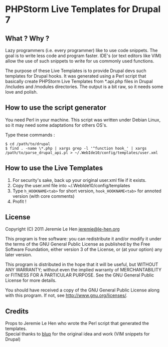 # PHPStorm Live Templates for Drupal 7

## What ? Why ?

Lazy programmers (i.e. every programmer) like to use code snippets. The goal is
to write less code and program faster. IDE's (or text editors like VIM) allow
the use of such snippets to write for us commonly used functions.

The purpose of these Live Templates is to provide Drupal devs such templates
for Drupal hooks. It was generated using a Perl script that basically create
PHPStorm Live Templates from *.api.php files in Drupal /includes and /modules
directories. The output is a bit raw, so it needs some love and polish.

## How to use the script generator

You need Perl in your machine. This script was written under Debian Linux, so
it may need some adaptations for others OS's.

Type these commands :

    $ cd /path/to/drupal  
    $ find . -name \*.php | xargs grep -l '^function hook_' | xargs /path/to/parse_drupal_api.pl > ~/.WebIde10/config/templates/user.xml

## How to use the Live Templates

1. For security's sake, back up your original user.xml file if it exists.
2. Copy the user.xml file into ~/.WebIde10/config/templates  
3. Type `h_HOOKNAME<tab>` for short version, `hook_HOOKNAME<tab>` for annoted version (with core comments)
4. Profit !

## License

Copyright (C) 2011  Jeremie Le Hen <jeremie@le-hen.org>

This program is free software: you can redistribute it and/or modify
it under the terms of the GNU General Public License as published by
the Free Software Foundation, either version 3 of the License, or
(at your option) any later version.

This program is distributed in the hope that it will be useful,
but WITHOUT ANY WARRANTY; without even the implied warranty of
MERCHANTABILITY or FITNESS FOR A PARTICULAR PURPOSE.  See the
GNU General Public License for more details.

You should have received a copy of the GNU General Public License
along with this program.  If not, see <http://www.gnu.org/licenses/>.

## Credits

Props to Jeremie Le Hen who wrote the Perl script that generated the templates.  
Special thanks to [blup](https://github.com/blup/snippets) for the original idea and work (VIM snippets for Drupal)
